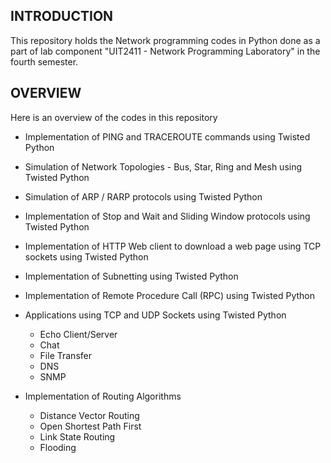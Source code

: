 ## INTRODUCTION

This repository holds the Network programming codes in Python done as a part of lab component "UIT2411 - Network Programming Laboratory" in the fourth semester.

## OVERVIEW

Here is an overview of the codes in this repository

  - Implementation of PING and TRACEROUTE commands using Twisted Python
  - Simulation of Network Topologies - Bus, Star, Ring and Mesh using Twisted Python
  - Simulation of ARP / RARP protocols using Twisted Python
  - Implementation of Stop and Wait and Sliding Window protocols using Twisted Python
  - Implementation of HTTP Web client to download a web page using TCP sockets using Twisted Python
  - Implementation of Subnetting using Twisted Python
  - Implementation of Remote Procedure Call (RPC) using Twisted Python
  - Applications using TCP and UDP Sockets using Twisted Python

    - Echo Client/Server
    - Chat
    - File Transfer 
    - DNS
    - SNMP
  - Implementation of Routing Algorithms
  
    - Distance Vector Routing
    - Open Shortest Path First
    - Link State Routing
    - Flooding
